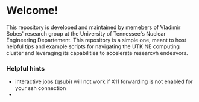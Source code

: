 # Welcome!

This repository is developed and maintained by memebers of Vladimir Sobes' research group at the University of Tennessee's Nuclear Engineering Departement. This repository is a simple one, meant to host helpful tips and example scripts for navigating the UTK NE computing cluster and leveraging its capabilities to accelerate researcvh endeavors.



### Helpful hints

- interactive jobs (qsubi) will not work if X11 forwarding is not enabled for your ssh connection
- 
